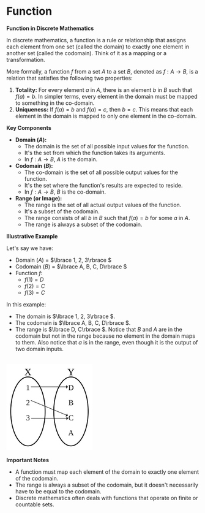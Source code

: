 # Function
**Function in Discrete Mathematics**

In discrete mathematics, a function is a rule or relationship that assigns each element from one set (called the domain) to exactly one element in another set (called the codomain). Think of it as a mapping or a transformation.

More formally, a function $f$ from a set $A$ to a set $B$, denoted as $f: A \to B$, is a relation that satisfies the following two properties:

1.  **Totality:** For every element $a$ in $A$, there is an element $b$ in $B$ such that $f(a) = b$. In simpler terms, every element in the domain must be mapped to something in the co-domain.
2.  **Uniqueness:** If $f(a) = b$ and $f(a) = c$, then $b = c$. This means that each element in the domain is mapped to only one element in the co-domain.

**Key Components**

* **Domain ($A$):**
    * The domain is the set of all possible input values for the function.
    * It's the set from which the function takes its arguments.
    * In $f: A → B$, $A$ is the domain.
* **Codomain ($B$):**
    * The co-domain is the set of all possible output values for the function.
    * It's the set where the function's results are expected to reside.
    * In $f: A → B$, $B$ is the co-domain.
* **Range (or Image):**
    * The range is the set of all actual output values of the function.
    * It's a subset of the codomain.
    * The range consists of all $b$ in $B$ such that $f(a) = b$ for some $a$ in $A$.
    * The range is always a subset of the codomain.

**Illustrative Example**

Let's say we have:

* Domain ($A$) = $\lbrace 1, 2, 3\rbrace $
* Codomain ($B$) = $\lbrace A, B, C, D\rbrace $
* Function $f$:
    * $f(1) = D$
    * $f(2) = C$
    * $f(3) = C$

In this example:

* The domain is $\lbrace 1, 2, 3\rbrace $.
* The codomain is $\lbrace A, B, C, D\rbrace $.
* The range is $\lbrace D, C\rbrace $. Notice that $B$ and $A$ are in the codomain but not in the range because no element in the domain maps to them. Also notice that $a$ is in the range, even though it is the output of two domain inputs.
<br>
<img src="img\function.png">

**Important Notes**

* A function must map each element of the domain to exactly one element of the codomain.
* The range is always a subset of the codomain, but it doesn't necessarily have to be equal to the codomain.
* Discrete mathematics often deals with functions that operate on finite or countable sets.